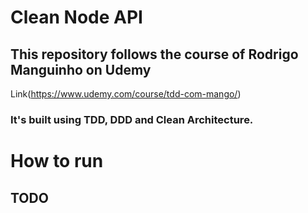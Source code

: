 # Clean Node API

## This repository follows the course of Rodrigo Manguinho on Udemy
Link(https://www.udemy.com/course/tdd-com-mango/)

### It's built using TDD, DDD and Clean Architecture.


# How to run

## TODO